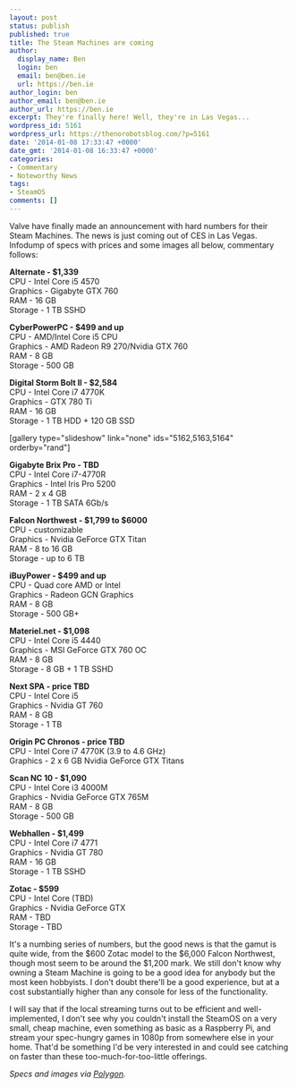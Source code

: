 ```yaml
---
layout: post
status: publish
published: true
title: The Steam Machines are coming
author:
  display_name: Ben
  login: ben
  email: ben@ben.ie
  url: https://ben.ie
author_login: ben
author_email: ben@ben.ie
author_url: https://ben.ie
excerpt: They're finally here! Well, they're in Las Vegas...
wordpress_id: 5161
wordpress_url: https://thenorobotsblog.com/?p=5161
date: '2014-01-08 17:33:47 +0000'
date_gmt: '2014-01-08 16:33:47 +0000'
categories:
- Commentary
- Noteworthy News
tags:
- SteamOS
comments: []
---
```

<p>Valve have finally made an announcement with hard numbers for their Steam Machines. The news is just coming out of CES in Las Vegas. Infodump of specs with prices and some images all below, commentary follows:</p>
<p><b>Alternate - $1,339</b><br />
CPU - Intel Core i5 4570<br />
Graphics - Gigabyte GTX 760<br />
RAM - 16 GB<br />
Storage - 1 TB SSHD</p>
<p><b>CyberPowerPC - $499 and up</b><br />
CPU - AMD/Intel Core i5 CPU<br />
Graphics - AMD Radeon R9 270/Nvidia GTX 760<br />
RAM - 8 GB<br />
Storage - 500 GB</p>
<p><b>Digital Storm Bolt II - $2,584<br />
</b>CPU - Intel Core i7 4770K<br />
Graphics - GTX 780 Ti<br />
RAM - 16 GB<br />
Storage - 1 TB HDD + 120 GB SSD</p>
<p>[gallery type="slideshow" link="none" ids="5162,5163,5164" orderby="rand"]</p>
<p><b>Gigabyte Brix Pro - TBD<br />
</b>CPU - Intel Core i7-4770R<br />
Graphics - Intel Iris Pro 5200<br />
RAM - 2 x 4 GB<br />
Storage - 1 TB SATA 6Gb/s</p>
<p><b>Falcon Northwest - $1,799 to $6000<br />
</b>CPU - customizable<br />
Graphics - Nvidia GeForce GTX Titan<br />
RAM - 8 to 16 GB<br />
Storage - up to 6 TB</p>
<p><b>iBuyPower - $499 and up<br />
</b>CPU - Quad core AMD or Intel<br />
Graphics - Radeon GCN Graphics<br />
RAM - 8 GB<br />
Storage - 500 GB+</p>
<p><b>Materiel.net - $1,098<br />
</b>CPU - Intel Core i5 4440<br />
Graphics - MSI GeForce GTX 760 OC<br />
RAM - 8 GB<br />
Storage - 8 GB + 1 TB SSHD</p>
<p><b>Next SPA - price TBD<br />
</b>CPU - Intel Core i5<br />
Graphics - Nvidia GT 760<br />
RAM - 8 GB<br />
Storage - 1 TB</p>
<p><b>Origin PC Chronos - price TBD<br />
</b>CPU - Intel Core i7 4770K (3.9 to 4.6 GHz)<br />
Graphics - 2 x 6 GB Nvidia GeForce GTX Titans</p>
<p><b>Scan NC 10 - $1,090<br />
</b>CPU - Intel Core i3 4000M<br />
Graphics - Nvidia GeForce GTX 765M<br />
RAM - 8 GB<br />
Storage - 500 GB</p>
<p><b>Webhallen - $1,499<br />
</b>CPU - Intel Core i7 4771<br />
Graphics - Nvidia GT 780<br />
RAM - 16 GB<br />
Storage - 1 TB SSHD</p>
<p><b>Zotac - $599<br />
</b>CPU - Intel Core (TBD)<br />
Graphics - Nvidia GeForce GTX<br />
RAM - TBD<br />
Storage - TBD</p>
<p>It's a numbing series of numbers, but the good news is that the gamut is quite wide, from the $600 Zotac model to the $6,000 Falcon Northwest, though most seem to be around the $1,200 mark. We still don't know why owning a Steam Machine is going to be a good idea for anybody but the most keen hobbyists. I don't doubt there'll be a good experience, but at a cost substantially higher than any console for less of the functionality.</p>
<p>I will say that if the local streaming turns out to be efficient and well-implemented, I don't see why you couldn't install the SteamOS on a very small, cheap machine, even something as basic as a Raspberry Pi, and stream your spec-hungry games in 1080p from somewhere else in your home. That'd be something I'd be very interested in and could see catching on faster than these too-much-for-too-little offerings.</p>
<p><em>Specs and images via <a href="https://www.polygon.com/2014/1/6/5281812/valve-steam-machines-hardware-specs" target="_blank">Polygon</a>.</em></p>

